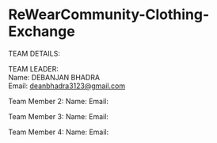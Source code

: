 # ReWearCommunity-Clothing-Exchange

TEAM DETAILS:

TEAM LEADER: <br>
Name: DEBANJAN BHADRA <br>
Email: deanbhadra3123@gmail.com <br>

Team Member 2:
Name:
Email:

Team Member 3:
Name:
Email:

Team Member 4:
Name:
Email:
